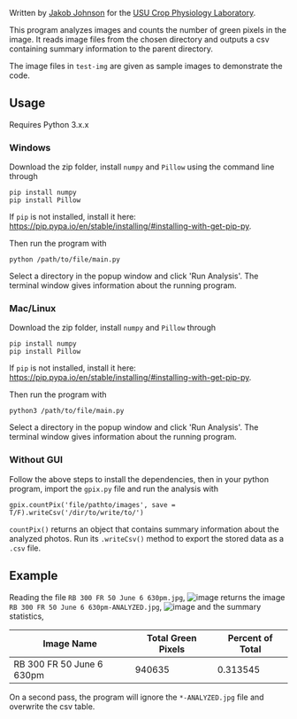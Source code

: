 Written by [Jakob Johnson](https://jakobj.dev) for the [USU Crop Physiology Laboratory](https://cpl.usu.edu/).

This program analyzes images and counts the number of green pixels in the image. It reads image files from the chosen directory and outputs a csv containing summary information to the parent directory. 

The image files in `test-img` are given as sample images to demonstrate the code. 

## Usage
Requires Python 3.x.x
### Windows
Download the zip folder, install `numpy` and `Pillow` using the command line through
```
pip install numpy
pip install Pillow
```
If `pip` is not installed, install it here: https://pip.pypa.io/en/stable/installing/#installing-with-get-pip-py.

Then run the program with 
``` 
python /path/to/file/main.py 
```
Select a directory in the popup window and click 'Run Analysis'. 
The terminal window gives information about the running program.

### Mac/Linux
Download the zip folder, install `numpy` and `Pillow` through 
```
pip install numpy
pip install Pillow
```
If `pip` is not installed, install it here: https://pip.pypa.io/en/stable/installing/#installing-with-get-pip-py.

Then run the program with 
``` 
python3 /path/to/file/main.py 
```
Select a directory in the popup window and click 'Run Analysis'. 
The terminal window gives information about the running program.

### Without GUI
Follow the above steps to install the dependencies, then in your python program, import the `gpix.py` file and run the analysis with 
```
gpix.countPix('file/pathto/images', save = T/F).writeCsv('/dir/to/write/to/')
```
`countPix()` returns an object that contains summary information about the analyzed photos. Run its `.writeCsv()` method to export the stored data as a `.csv` file.

## Example

Reading the file `RB 300 FR 50 June 6 630pm.jpg`,
![image](https://raw.githubusercontent.com/jakobottar/green-pixel-analysis/master/test-img/RB%20300%20FR%2050%20June%206%20630pm.jpg)
returns the image `RB 300 FR 50 June 6 630pm-ANALYZED.jpg`,
![image](https://raw.githubusercontent.com/jakobottar/green-pixel-analysis/master/test-img/RB%20300%20FR%2050%20June%206%20630pm-ANALYZED.jpg)
and the summary statistics,

| Image Name | Total Green Pixels |	Percent of Total |
| --- | --- | --- |
| RB 300 FR 50 June 6 630pm | 940635 | 0.313545 |

On a second pass, the program will ignore the `*-ANALYZED.jpg` file and overwrite the csv table.
